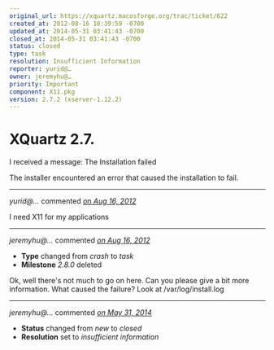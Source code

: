 ```yaml
---
original_url: https://xquartz.macosforge.org/trac/ticket/622
created_at: 2012-08-16 10:39:59 -0700
updated_at: 2014-05-31 03:41:43 -0700
closed_at: 2014-05-31 03:41:43 -0700
status: closed
type: task
resolution: Insufficient Information
reporter: yurid@…
owner: jeremyhu@…
priority: Important
component: X11.pkg
version: 2.7.2 (xserver-1.12.2)
---
```


XQuartz 2.7.
============


I received a message: The Installation failed

The installer encountered an error that caused the installation to fail.



---

*yurid@…* commented *[on Aug 16, 2012](https://xquartz.macosforge.org/trac/ticket/622#comment:1 "August 16, 2012 at 10:40 AM PDT")*

I need X11 for my applications



---

*jeremyhu@…* commented *[on Aug 16, 2012](https://xquartz.macosforge.org/trac/ticket/622#comment:2 "August 16, 2012 at 11:17 AM PDT")*

-   **Type** changed from *crash* to *task*
-   **Milestone** *2.8.0* deleted

Ok, well there's not much to go on here. Can you please give a bit more information. What caused the failure? Look at /var/log/install.log



---

*jeremyhu@…* commented *[on May 31, 2014](https://xquartz.macosforge.org/trac/ticket/622#comment:3 "May 31, 2014 at 3:41 AM PDT")*

-   **Status** changed from *new* to *closed*
-   **Resolution** set to *insufficient information*



